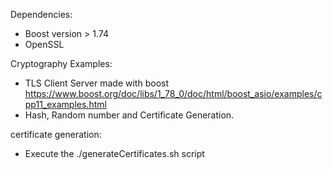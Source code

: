 Dependencies:
- Boost version > 1.74
- OpenSSL

Cryptography Examples:
- TLS Client Server made with boost https://www.boost.org/doc/libs/1_78_0/doc/html/boost_asio/examples/cpp11_examples.html
- Hash, Random number and Certificate Generation.

certificate generation:
- Execute the ./generateCertificates.sh script
